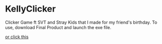 # KellyClicker

Clicker Game ft SVT and Stray Kids that I made for my friend's birthday. To use, download Final Product and launch the exe file.

[or click this](https://github.com/Michie740/KellyClicker/blob/master/Final%20Product/Kelly%20Bday%20Clicker.exe)

